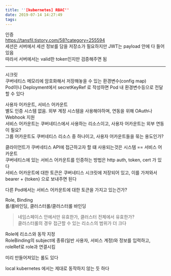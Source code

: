 ```yaml
---
title: ''[kubernetes] RBAC''
date: 2019-07-14 14:27:49
tags:
---
```


인증  
<https://tansfil.tistory.com/58?category=255594>  
세션은 서버에서 세션 정보를 담을 저장소가 필요하지만 JWT는 payload 안에 다 들어있음  
따라서 서버에서는 valid한 token인지만 검증해주면 됨  

---

시크릿  
쿠버네티스 메모리에 암호화해서 저장해놓을 수 있는 환경변수(config map)  
Pod이나 Deployment에서 secretKeyRef 로 작성하면 Pod 내 환경변수등으로 전달할 수 있다  

사용자 어카운트, 서비스 어카운트  
별도 인증 시스템 없음. 외부 계정 시스템을 사용해야하며, 연동을 위해 OAuth나 Webhook 지원  
서비스 어카운트는 쿠버네티스에서 사용하는 리소스이고, 사용자 어카운트는 외부 연동이 필요?  
그룹 어카운트도 쿠버네티스 리소스 중 하나이고, 사용자 어카운트들을 묶는 용도인가?  

클라이언트가 쿠버네티스 API에 접근하고자 할 떄 사용되는것은 시스템 == 서비스 어카운트  
쿠버네티스에 있는 서비스 어카운트를 인증하는 방법은 http auth, token, cert 가 있다  
서비스 어카운트에 대한 토큰은 쿠버네티스 시크릿에 저장되어 있고, 이를 가져와서 bearer + {token} 으로 보내주면 된다  

다른 Pod에서는 서비스 어카운트에 대한 토큰을 가지고 있는건가?  


Role, Binding  
롤/롤바인딩, 클러스터롤/클러스터롤 바인딩  
> 네임스페이스 안에서만 유효한가, 클러스터 전체에서 유효한가?  
> 클러스터롤의 경우 접근할 수 있는 리소스의 범위가 더 크다  

Role에 리소스와 동작 지정  
RoleBinding의 subject에 종류(일반 사용자, 서비스 계정)와 정보를 입력하고, roleRef로 role과 연결시킴  

미리 만들어져있는 롤도 있다  

local kubernetes 에서는 제대로 동작하지 않는 듯 하다